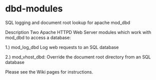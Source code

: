 # dbd-modules
SQL logging and document root lookup for apache mod_dbd

Description
Two Apache HTTPD Web Server modules which work with mod_dbd to access a database:

1.) mod_log_dbd
Log web requests to an SQL database

2.) mod_vhost_dbd: 
Override the document root directory from an SQL database

Please see the Wiki pages for instructions.
